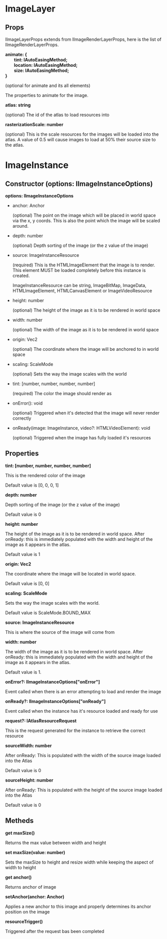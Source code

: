 # ImageLayer

## Props

IImageLayerProps extends from IImageRenderLayerProps, here is the list of IImageRenderLayerProps.

**animate: {<br>&emsp;&emsp;tint: IAutoEasingMethod<Vec>;<br>&emsp;&emsp;location: IAutoEasingMethod<Vec>;<br>&emsp;&emsp;size: IAutoEasingMethod<Vec>;<br>}**

(optional for animate and its all elements)

The properties to animate for the image.

**atlas: string**

(optional) The id of the atlas to load resources into

**rasterizationScale: number**

(optional) This is the scale resources for the images will be loaded into the atlas. A value of 0.5 will cause images to load at 50% their source size to the atlas.

# ImageInstance

## Constructor (options: IImageInstanceOptions)

**options: IImageInstanceOptions**

* anchor: Anchor

  (optional) The point on the image which will be placed in world space via the x, y coords. This is also the point which the image will be scaled around.

* depth: number

  (optional) Depth sorting of the image (or the z value of the image)

* source: ImageInstanceResource

  (required) This is the HTMLImageElement that the image is to render. This element MUST be loaded completely before this instance is created.

  ImageInstanceResource can be string, ImageBitMap, ImageData, HTMLImageElement, HTMLCanvasElement or ImageVideoResource

* height: number

  (optional) The height of the image as it is to be rendered in world space

* width: number

  (optional) The width of the image as it is to be rendered in world space

* origin: Vec2

  (optional) The coordinate where the image will be anchored to in world space

* scaling: ScaleMode

  (optional) Sets the way the image scales with the world

* tint: [number, number, number, number]

  (required) The color the image should render as

* onError(): void

  (optional) Triggered when it's detected that the image will never render correctly

* onReady(image: ImageInstance, video?: HTMLVideoElement): void

  (optional) Triggered when the image has fully loaded it's resources

## Properties

**tint: [number, number, number, number]**

This is the rendered color of the image

Default value is [0, 0, 0, 1]

**depth: number**

Depth sorting of the image (or the z value of the image)

Default value is 0

**height: number**

The height of the image as it is to be rendered in world space. After onReady: this is immediately populated with the width and height of the image as it appears in the atlas.

Default value is 1

**origin: Vec2**

The coordinate where the image will be located in world space.

Default value is [0, 0]

**scaling: ScaleMode**

Sets the way the image scales with the world.

Default value is ScaleMode.BOUND_MAX

**source: ImageInstanceResource**

This is where the source of the image will come from

**width: number**

The width of the image as it is to be rendered in world space. After onReady: this is immediately populated with the width and height of the image as it appears in the atlas.

Default value is 1.

**onError?: IImageInstanceOptions["onError"]**

Event called when there is an error attempting to load and render the image

**onReady?: IImageInstanceOptions["onReady"]**

Event called when the instance has it's resource loaded and ready for use

**request?: IAtlasResourceRequest**

This is the request generated for the instance to retrieve the correct resource

**sourceWidth: number**

After onReady: This is populated with the width of the source image loaded into the Atlas

Default value is 0

**sourceHeight: number**

After onReady: This is populated with the height of the source image loaded into the Atlas

Default value is 0

## Metheds

**get maxSize()**

Returns the max value between width and height

**set maxSize(value: number)**

Sets the maxSize to height and resize width while keeping the aspect of width to height

**get anchor()**

Returns anchor of image

**setAnchor(anchor: Anchor)**

Applies a new anchor to this image and properly determines its anchor position on the image

**resourceTrigger()**

Triggered after the request bas been completed
